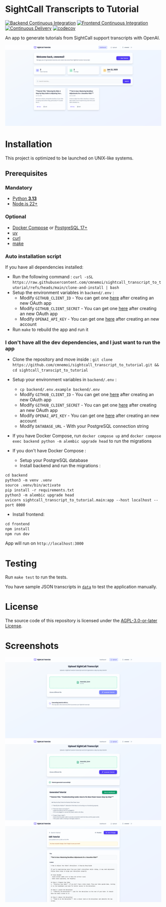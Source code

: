 # SightCall Transcripts to Tutorial

[![Backend Continuous Integration](https://github.com/cmnemoi/sightcall_transcript_to_tutorial/actions/workflows/backend_continuous_integration.yaml/badge.svg)](https://github.com/cmnemoi/sightcall_transcript_to_tutorial/actions/workflows/backend_continuous_integration.yaml)
[![Frontend Continuous Integration](https://github.com/cmnemoi/sightcall_transcript_to_tutorial/actions/workflows/frontend_continuous_integration.yaml/badge.svg)](https://github.com/cmnemoi/sightcall_transcript_to_tutorial/actions/workflows/frontend_continuous_integration.yaml)
[![Continuous Delivery](https://github.com/cmnemoi/sightcall_transcript_to_tutorial/actions/workflows/create_github_release.yaml/badge.svg)](https://github.com/cmnemoi/sightcall_transcript_to_tutorial/actions/workflows/create_github_release.yaml)
[![codecov](https://codecov.io/gh/cmnemoi/sightcall_transcript_to_tutorial/graph/badge.svg?token=FLAARH38AG)](https://codecov.io/gh/cmnemoi/sightcall_transcript_to_tutorial)

An app to generate tutorials from SightCall support transcripts with OpenAI.

![Screenshot 1](./screenshots/1.png)

# Installation

This project is optimized to be launched on UNIX-like systems.

## Prerequisites

### Mandatory

- [Python **3.13**](https://www.python.org/downloads/)
- [Node.js 22+](https://nodejs.org/en/download/)

### Optional

- [Docker Compose](https://docs.docker.com/compose/install/) or [PostgreSQL 17+](https://www.postgresql.org/download/)
- [uv](https://docs.astral.sh/uv/getting-started/installation/) 
- [curl](https://curl.se/download.html)
- [make](https://www.gnu.org/software/make/)

### Auto installation script

If you have all dependencies installed:

- Run the following command : `curl -sSL https://raw.githubusercontent.com/cmnemoi/sightcall_transcript_to_tutorial/refs/heads/main/clone-and-install | bash`
- Setup the environment variables in `backend/.env` :
   - Modify `GITHUB_CLIENT_ID` - You can get one [here](https://github.com/settings/developers) after creating an new OAuth app
   - Modify `GITHUB_CLIENT_SECRET` - You can get one [here](https://github.com/settings/developers) after creating an new OAuth app
   - Modify `OPENAI_API_KEY` - You can get one [here](https://platform.openai.com/account/api-keys) after creating an new account
- Run `make` to rebuild the app and run it

### I don't have all the dev dependencies, and I just want to run the app

- Clone the repository and move inside : `git clone https://github.com/cmnemoi/sightcall_transcript_to_tutorial.git && cd sightcall_transcipt_to_tutorial`
- Setup your environment variables in `backend/.env` :
  - `cp backend/.env.example backend/.env`
  - Modify `GITHUB_CLIENT_ID` - You can get one [here](https://github.com/settings/developers) after creating an new OAuth app
  - Modify `GITHUB_CLIENT_SECRET` - You can get one [here](https://github.com/settings/developers) after creating an new OAuth app
  - Modify `OPENAI_API_KEY` - You can get one [here](https://platform.openai.com/account/api-keys) after creating an new account
  - Modify `DATABASE_URL` - With your PostgreSQL connection string

- If you have Docker Compose, run `docker compose up` and `docker compose exec backend python -m alembic upgrade head` to run the migrations
- If you don't have Docker Compose :
  - Setup your PostgreSQL database
  - Install backend and run the migrations :
```
cd backend
python3 -m venv .venv
source .venv/bin/activate
pip install -r requirements.txt
python3 -m alembic upgrade head
uvicorn sightcall_transcript_to_tutorial.main:app --host localhost --port 8000
```

  - Install frontend:
```
cd frontend
npm install
npm run dev
```

App will run on `http://localhost:3000`

# Testing

Run `make test` to run the tests.

You have sample JSON transcripts in [`data`](./data) to test the application manually.

# License

The source code of this repository is licensed under the [AGPL-3.0-or-later License](LICENSE).

# Screenshots

![Screenshot 2](./screenshots/2.png)
![Screenshot 3](./screenshots/3.png)
![Screenshot 4](./screenshots/4.png)

